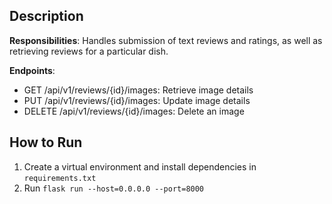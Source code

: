 ## Description
__Responsibilities__: Handles submission of text reviews and ratings, as well as retrieving reviews for a particular dish.

__Endpoints__:
- GET /api/v1/reviews/{id}/images: Retrieve image details
- PUT /api/v1/reviews/{id}/images: Update image details
- DELETE /api/v1/reviews/{id}/images: Delete an image


## How to Run
1. Create a virtual environment and install dependencies in `requirements.txt`
2. Run `flask run --host=0.0.0.0 --port=8000`
